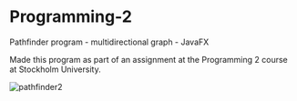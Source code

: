 # Programming-2
Pathfinder program - multidirectional graph - JavaFX

Made this program as part of an assignment at the Programming 2 course at Stockholm University.

![pathfinder2](https://github.com/klappakatten/Programming-2/assets/103385832/5b005143-1843-4565-a434-066bfb492274)
